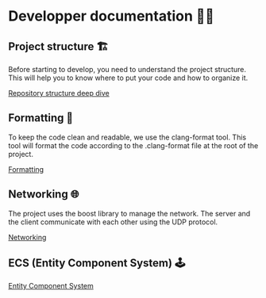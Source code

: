 # Developper documentation 🧑‍💻

## Project structure 🏗️

Before starting to develop, you need to understand the project structure. This will help you to know where to put your code and how to organize it.

[Repository structure deep dive](./repository_structure/repository_structure.md)

## Formatting 📝

To keep the code clean and readable, we use the clang-format tool. This tool will format the code according to the .clang-format file at the root of the project.

[Formatting](./formatting/formatting.md)

## Networking 🌐

The project uses the boost library to manage the network. The server and the client communicate with each other using the UDP protocol.

[Networking](./networking/networking.md)

## ECS (Entity Component System) 🕹️

[Entity Component System](./ecs/ecs.md)